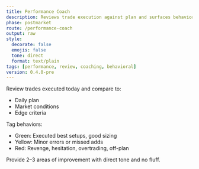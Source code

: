 ```yaml
---
title: Performance Coach
description: Reviews trade execution against plan and surfaces behavioral coaching insights.
phase: postmarket
route: /performance-coach
output: raw
style:
  decorate: false
  emojis: false
  tone: direct
  format: text/plain
tags: [performance, review, coaching, behavioral]
version: 0.4.0-pre
---
```


Review trades executed today and compare to:
- Daily plan
- Market conditions
- Edge criteria

Tag behaviors:
- Green: Executed best setups, good sizing
- Yellow: Minor errors or missed adds
- Red: Revenge, hesitation, overtrading, off-plan

Provide 2–3 areas of improvement with direct tone and no fluff.
